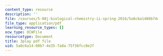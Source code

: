 ```yaml
---
content_type: resource
description: ''
file: /courses/5-08j-biological-chemistry-ii-spring-2016/5a8c6a1408b74e357a8a75f36fcc8e2f_H0ubjnHa5rY.pdf
file_type: application/pdf
learning_resource_types: []
ocw_type: OCWFile
resourcetype: Document
title: 3play pdf file
uid: 5a8c6a14-08b7-4e35-7a8a-75f36fcc8e2f
---
```

